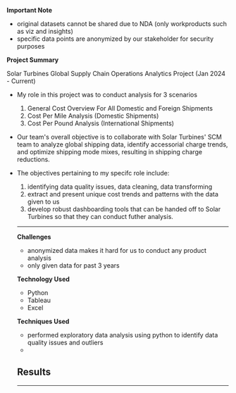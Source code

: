 **Important Note**

- original datasets cannot be shared due to NDA (only workproducts such as viz and insights)
- specific data points are anonymized by our stakeholder for security purposes 

**Project Summary**

Solar Turbines Global Supply Chain Operations Analytics Project (Jan 2024 - Current)

- My role in this project was to conduct analysis for 3 scenarios
  1) General Cost Overview For All Domestic and Foreign Shipments
  2) Cost Per Mile Analysis (Domestic Shipments)
  3) Cost Per Pound Analysis (International Shipments) 

- Our team's overall objective is to collaborate with Solar Turbines' SCM team to analyze global shipping data, identify accessorial charge trends, and optimize shipping mode mixes, resulting in shipping charge reductions.
  
- The objectives pertaining to my specifc role include:
  1) identifying data quality issues, data cleaning, data transforming 
  2) extract and present unique cost trends and patterns with the data given to us
  3) develop robust dashboarding tools that can be handed off to Solar Turbines so that they can conduct futher analysis. 

  ________________________
  **Challenges**
  - anonymized data makes it hard for us to conduct any product analysis
  - only given data for past 3 years 
 
  **Technology Used**
  - Python
  - Tableau
  - Excel

  **Techniques Used**
  - performed exploratory data analysis using python to identify data quality issues and outliers
  - 

  **Results**
  - 
  ________________________



